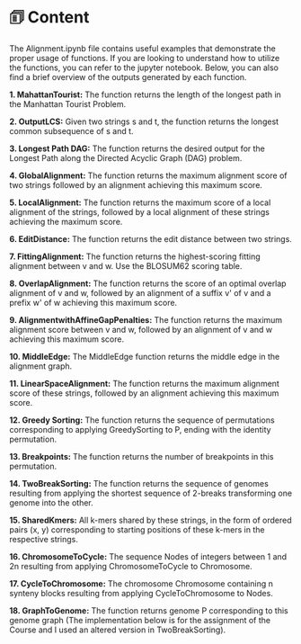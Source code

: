# 🗊 Content

The Alignment.ipynb file contains useful examples that demonstrate the proper usage of functions. If you are looking to understand how to utilize the functions, you can refer to the jupyter notebook. Below, you can also find a brief overview of the outputs generated by each function.


**1. MahattanTourist:** The function returns the length of the longest path in the Manhattan Tourist Problem. 

**2. OutputLCS:** Given two strings s and t, the function returns the longest common subsequence of s and t.

**3. Longest Path DAG:** The function returns the desired output for the Longest Path along the Directed Acyclic Graph (DAG) problem.

**4. GlobalAlignment:** The function returns the maximum alignment score of two strings followed by an alignment achieving this maximum score.

**5. LocalAlignment:** The function returns the maximum score of a local alignment of the strings, followed by a local alignment of these strings achieving the maximum score.

**6. EditDistance:** The function returns the edit distance between two strings.

**7. FittingAlignment:** The function returns the highest-scoring fitting alignment between v and w. Use the BLOSUM62 scoring table.

**8. OverlapAlignment:** The function returns the score of an optimal overlap alignment of v and w, followed by an alignment of a suffix v' of v and a prefix w' of w achieving this maximum score.

**9. AlignmentwithAffineGapPenalties:** The function returns the maximum alignment score between v and w, followed by an alignment of v and w achieving this maximum score.

**10. MiddleEdge:** The MiddleEdge function returns the middle edge in the alignment graph.

**11. LinearSpaceAlignment:** The function returns the maximum alignment score of these strings, followed by an alignment achieving this maximum score.

**12. Greedy Sorting:** The function returns the sequence of permutations corresponding to applying GreedySorting to P, ending with the identity permutation.

**13. Breakpoints:** The function returns the number of breakpoints in this permutation.

**14. TwoBreakSorting:** The function returns the sequence of genomes resulting from applying the shortest sequence of 2-breaks transforming one genome into the other.

**15. SharedKmers:** All k-mers shared by these strings, in the form of ordered pairs (x, y) corresponding to starting positions of these k-mers in the respective strings.

**16. ChromosomeToCycle:** The sequence Nodes of integers between 1 and 2n resulting from applying ChromosomeToCycle to Chromosome.

**17. CycleToChromosome:** The chromosome Chromosome containing n synteny blocks resulting from applying CycleToChromosome to Nodes.

**18. GraphToGenome:** The function returns genome P corresponding to this genome graph (The implementation below is for the assignment of the Course and I used an altered version in TwoBreakSorting).
